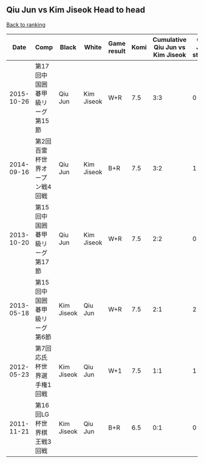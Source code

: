 ## Qiu Jun vs Kim Jiseok Head to head

[Back to ranking](../../index.md)




| **Date** | **Comp** | **Black** | **White** | **Game result** | **Komi** | **Cumulative Qiu Jun vs Kim Jiseok** | **Qiu Jun streak** | **Kim Jiseok streak** | 
| --- | --- | --- | --- | --- | --- | --- | --- | --- |
| 2015-10-26 | 第17回中国囲碁甲級リーグ第15節 | Qiu Jun | Kim Jiseok | W+R | 7.5 | 3:3 | 0 | 1 | 
| 2014-09-16 | 第2回百霊杯世界オープン戦4回戦 | Qiu Jun | Kim Jiseok | B+R | 7.5 | 3:2 | 1 | 0 | 
| 2013-10-20 | 第15回中国囲碁甲級リーグ第17節 | Qiu Jun | Kim Jiseok | W+R | 7.5 | 2:2 | 0 | 1 | 
| 2013-05-18 | 第15回中国囲碁甲級リーグ第6節 | Kim Jiseok | Qiu Jun | W+R | 7.5 | 2:1 | 2 | 0 | 
| 2012-05-23 | 第7回応氏杯世界選手権1回戦 | Kim Jiseok | Qiu Jun | W+1 | 7.5 | 1:1 | 1 | 0 | 
| 2011-11-21 | 第16回LG杯世界棋王戦3回戦 | Kim Jiseok | Qiu Jun | B+R | 6.5 | 0:1 | 0 | 1 |




